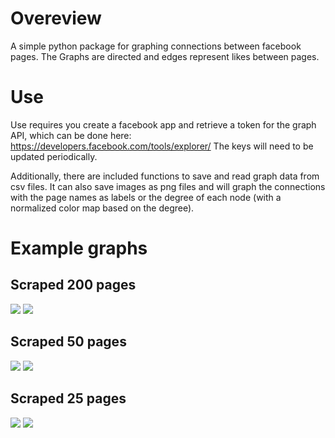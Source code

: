 # Overeview
A simple python package for graphing connections between facebook pages.
The Graphs are directed and edges represent likes between pages.
# Use
Use requires you create a facebook app and retrieve a token for the graph API, which can be done here:
https://developers.facebook.com/tools/explorer/
The keys will need to be updated periodically.

Additionally, there are included functions to save and read graph data from csv files.
It can also save images as png files and will graph the connections with the page names as labels or
the degree of each node (with a normalized color map based on the degree).

# Example graphs
## Scraped 200 pages
![](graph200.png)
![](graph200name.png)

## Scraped 50 pages
![](graph50.png)
![](graph50name.png)

## Scraped 25 pages
![](graph25.png)
![](graph25name.png)

